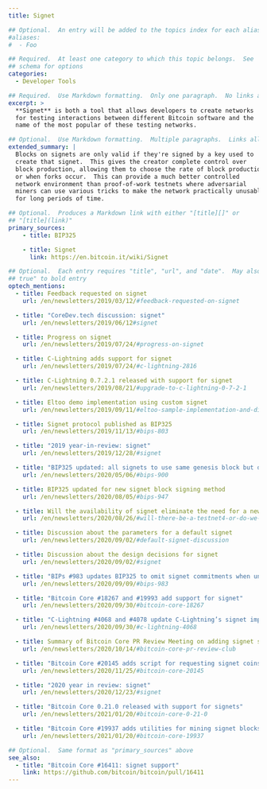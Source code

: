 ```yaml
---
title: Signet

## Optional.  An entry will be added to the topics index for each alias
#aliases:
#  - Foo

## Required.  At least one category to which this topic belongs.  See
## schema for options
categories:
  - Developer Tools

## Required.  Use Markdown formatting.  Only one paragraph.  No links allowed.
excerpt: >
  **Signet** is both a tool that allows developers to create networks
  for testing interactions between different Bitcoin software and the
  name of the most popular of these testing networks.

## Optional.  Use Markdown formatting.  Multiple paragraphs.  Links allowed.
extended_summary: |
  Blocks on signets are only valid if they're signed by a key used to
  create that signet.  This gives the creator complete control over
  block production, allowing them to choose the rate of block production
  or when forks occur.  This can provide a much better controlled
  network environment than proof-of-work testnets where adversarial
  miners can use various tricks to make the network practically unusable
  for long periods of time.

## Optional.  Produces a Markdown link with either "[title][]" or
## "[title](link)"
primary_sources:
    - title: BIP325

    - title: Signet
      link: https://en.bitcoin.it/wiki/Signet

## Optional.  Each entry requires "title", "url", and "date".  May also use "feature:
## true" to bold entry
optech_mentions:
  - title: Feedback requested on signet
    url: /en/newsletters/2019/03/12/#feedback-requested-on-signet

  - title: "CoreDev.tech discussion: signet"
    url: /en/newsletters/2019/06/12#signet

  - title: Progress on signet
    url: /en/newsletters/2019/07/24/#progress-on-signet

  - title: C-Lightning adds support for signet
    url: /en/newsletters/2019/07/24/#c-lightning-2816

  - title: C-Lightning 0.7.2.1 released with support for signet
    url: /en/newsletters/2019/08/21/#upgrade-to-c-lightning-0-7-2-1

  - title: Eltoo demo implementation using custom signet
    url: /en/newsletters/2019/09/11/#eltoo-sample-implementation-and-discussion

  - title: Signet protocol published as BIP325
    url: /en/newsletters/2019/11/13/#bips-803

  - title: "2019 year-in-review: signet"
    url: /en/newsletters/2019/12/28/#signet

  - title: "BIP325 updated: all signets to use same genesis block but different magic"
    url: /en/newsletters/2020/05/06/#bips-900

  - title: BIP325 updated for new signet block signing method
    url: /en/newsletters/2020/08/05/#bips-947

  - title: Will the availability of signet eliminate the need for a new testnet?
    url: /en/newsletters/2020/08/26/#will-there-be-a-testnet4-or-do-we-not-need-a-testnet-reset-once-we-have-signet

  - title: Discussion about the parameters for a default signet
    url: /en/newsletters/2020/09/02/#default-signet-discussion

  - title: Discussion about the design decisions for signet
    url: /en/newsletters/2020/09/02/#signet

  - title: "BIPs #983 updates BIP325 to omit signet commitments when unnecessary"
    url: /en/newsletters/2020/09/09/#bips-983

  - title: "Bitcoin Core #18267 and #19993 add support for signet"
    url: /en/newsletters/2020/09/30/#bitcoin-core-18267

  - title: "C-Lightning #4068 and #4078 update C-Lightning’s signet implementation"
    url: /en/newsletters/2020/09/30/#c-lightning-4068

  - title: Summary of Bitcoin Core PR Review Meeting on adding signet support
    url: /en/newsletters/2020/10/14/#bitcoin-core-pr-review-club

  - title: "Bitcoin Core #20145 adds script for requesting signet coins"
    url: /en/newsletters/2020/11/25/#bitcoin-core-20145

  - title: "2020 year in review: signet"
    url: /en/newsletters/2020/12/23/#signet

  - title: "Bitcoin Core 0.21.0 released with support for signets"
    url: /en/newsletters/2021/01/20/#bitcoin-core-0-21-0

  - title: "Bitcoin Core #19937 adds utilities for mining signet blocks"
    url: /en/newsletters/2021/01/20/#bitcoin-core-19937

## Optional.  Same format as "primary_sources" above
see_also:
  - title: "Bitcoin Core #16411: signet support"
    link: https://github.com/bitcoin/bitcoin/pull/16411
---
```

